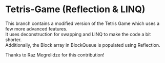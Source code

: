 # Tetris-Game (Reflection & LINQ)

This branch contains a modified version of the Tetris Game which uses a few more advanced features.  
It uses deconstruction for swapping and LINQ to make the code a bit shorter.  
Additionally, the Block array in BlockQueue is populated using Reflection.  

Thanks to Raz Megrelidze for this contribution!
